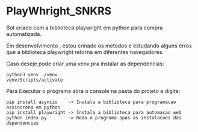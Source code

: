 # PlayWhright_SNKRS
 Bot criado com a biblioteca playwright em python para compra automatizada.
 
 Em desenvolvimento , estou crinado os metodos e estudando alguns erros que a biblioteca playwright retorna em diferentes navegadores.
 
 Caso deseje pode criar uma venv pra instalar as dependencias:
 
    python3 venv ./venv 
    venv/Scripts/activate
 
 Para Executar o programa abra o console na pasta do projeto e digite:
 
    pip install asyncio    -> Instala a biblioteca para programacao assincrona em python
    pip install playwright -> Instala a biblioteca para automacao web
    python index.py        -> Roda o programa apos as instalacoes das dependencias
